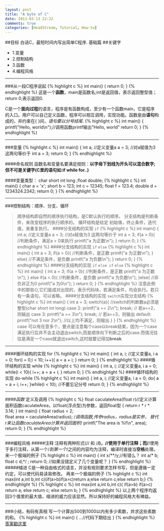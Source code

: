 ```yaml
---
layout: post
title: "A byte of C"
date: 2013-03-13 22:22
comments: true
categories: [HeadStream, Tutorial, How-to]
---
```

##目标
白话C，最短时间内写出简单C程序.
基础篇
##关键字
+ 1.变量
+ 2.控制结构
+ 3.函数
+ 4.编程风格

----	
###从一段C程序说起
{% highlight c %}
	int main() 
	{
		return 0;
	}
{% endhighlight %}
这是一个**函数**，main是函数名;int是返回值，表示返回整型值；return 0;表示返回0.

C是一个**面向过程**的语言，程序是有函数构成，至少有一个函数main，它是程序的入口。用户可以自己定义函数，程序可以相互调用，实现功能。函数是由**语句**构成的，并约束在{ }间，*语句要以分号结尾*.
{% highlight c %}
	int main() 
	{
		printf("Hello, world\n");//调用函数printf输出"Hello, world"
		return 0;
	}
{% endhighlight %}

---
###变量
{% highlight c %}
	int main() 
	{
		int a; //定义变量a
		a = 3; //对a赋值为3  这两句等价于 int a = 3;
		return 0;
	}
{% endhighlight %}

####命名规则
   函数名和变量名要满足规则：**以字母下划线为开头可以混合数字;但不可是关键字(C里的语句如:if while for..)**

####变量类型： char short int long ;float double;
{% highlight c %}
	int main() 
	{
		char a = 'x';
		short b = 123;
		int c = 12345;
		float f = 123.4;
		double d = 1234324.2342;
		return 0;
	}
{% endhighlight %}

---
###控制结构：顺序、分支、循环
>顺序结构即自然的顺序执行结构，是C默认执行的顺序。
>分支结构是判断条件，来改变程序的执行顺序的。
>循环结构是给定 初始值，终止条件，迭代值，来重复执行。
####分支结构的实现 `if` 
{% highlight c %}
	int main() 
	{
		int a; 		//定义变量a
		a = 3;		   //对a赋值为3  这两句等价于 int a = 3;
		if(a > 0){		//判断条件，满足a > 0来执行
			printf("a 为正数\n");
		}
		return 0;
	} 
{% endhighlight %}
####分支结构的实现 `if` `else` 
{% highlight c %}
	int main() 
	{
		int a = 3; 
		if(a > 0){		//判断条件，是正数
			printf("a 为正数\n");
		}
		else{		//不满足条件，是负数
			printf("a 为负数\n");
		}
		return 0;
	} 
{% endhighlight %}
####分支结构的实现 `if` `else if` `else`
{% highlight c %}
	int main() 
	{
		int a = 3; 
		if(a > 0){			//判断条件，是正数
			printf("a 为正数\n");
		}
		else if(a < 0){		//判断条件，是负数
			printf("a 为负数\n");
		}else{				//非负非正为0
			printf("a 为0\n");
		}
		return 0;
	} 
{% endhighlight %}
注意此例中的那些{},它们是成对出现的，表示代码块，若满足条件，均会执行。若只有一条语句，可以省略。
####分支结构的实现 `switch`实现分支结构
{% highlight c %}
	int main()
	{
		int a = 3;
		switch(a){		//switch的判断数a必须是整型(char short int long)
			case 2: printf("a == 2\n"); break; // 若a==2，则输出
			case 3: printf("a == 3\n"); break; // 若a==3，则输出
			default: printf("not 3 nor 2\n");  //以上均不满足，则输出
		}
	}
{% endhighlight %}
case 可以有任意多个，要点是注意每个case以break结束，因为一个case 满足执行后并不会主动退出switch,而是顺序向下判断之后的case.而情况往往是满足一个case就退出switch,这时就要记得加**break**.

---
####循环结构的实现 for
{% highlight c %}
	int main() 
	{
		int a, i; //定义变量a, i
		a = 0; 
		for(i = 0;i < 10; i++){
			a = a + i;
		}
		return 0;
	} 
{% endhighlight %}
####循环结构的实现 while 
{% highlight c %}
	int main() 
	{
		int a, i; //定义变量a, i
		a = 0; 
		while(i < 10){
			i++;
			a = a + i;
		}
		return 0;
	} 
{% endhighlight %}
####循环结构的实现 do-while 
{% highlight c %}
	int main() 
	{
		int a, i; //定义变量a, i
		a = 0; 
		do{
			a = a + i;
			i++;
		}while(i < 10);		//不要忘记分号
		return 0;
	} 
{% endhighlight %}

----
####*函数* 定义及调用
{% highlight c %}
	float caculateArea(float r)//定义计算面积函数caculateArea，以float(浮点型)为参数，返回float型
	{
		return r * r * 3.14;
	}
	int main()
	{
		float radius = 2;	
		float area = caculateArea(radius); /*调用函数,传参radius，radius是实参，
											替代r来让函数caculateArea计算并返回面积*/
		printf("The area is %f\n", area);
		return 0;
	}
{% endhighlight %}
	
---
###编程风格
#####注释
	注释有两种形式(// 和 /**/)，//使用于单行注释；而/**/使用于多行注释，从第一个/*到第一个*/之间的内容均为注释，编译时直接当**空格**处理。
	来一个极端的例子
{% highlight c %}
	int main()
	{
		int x/**/y;//有错么？
		int a/* b;
		float c d;*/ 
		;
		return 0;
	//如果没错定义了几个变量呢？
	}
{% endhighlight %}
#####缩进
	C是一种自由格式的语言，并没有规则要求怎样书写，但是遵循一定约定，可以使代码易读易修改。
	再来一个极端的例子
{% highlight c %}
	int max(int a,int b,int c){if(a>b)if(a>c)return a;else return c;else return b;}
{% endhighlight %}
{% highlight c %}
	int max(int a,int b,int c){
		if(a>b)	
			if(a>c)	
				return a;
			else return c;
		else return b;
	}
{% endhighlight %}
以上两个程序均返回3个值里的最大值，缩进的威力应该显然。所以保持好的编程风格大有裨益。

---
###小结，有码有真相
	写一个计算出500到1000以内有多少素数，并求这些素数的和。
{% highlight c %}
	int main()
	{
		...//代码下期给出	
	}
{% endhighlight %}
[答案戳这里](/HeadStream/Tutorial/How-to/2013/03/16/learningc2/)

